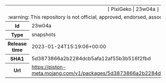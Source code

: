 <html><table>
<tr><td colspan="2" align="center"><img width="0" height="0"><br/>⌈ PixiGeko | 23w04a ⌋<br/><img width="0" height="0"></td></tr>
<tr><td colspan="2" align="center"><img width="0" height="0"><br/>
:warning: This repository is not official, approved, endorsed, associated or connected with Mojang :warning:
<br/><img width="0" height="0"></td></tr>
<tr><th>Id</th><td>23w04a</td></tr>
<tr><th>Type</th><td>snapshots</td></tr>
<tr><th>Release time</th><td>2023-01-24T15:19:06+00:00</td></tr>
<tr><th>SHA1</th><td>5d3873866a2b2284dcb5afa12af55b3b516f2fbd</td></tr>
<tr><th>Url</th><td><a href="https://piston-meta.mojang.com/v1/packages/5d3873866a2b2284dcb5afa12af55b3b516f2fbd/23w04a.json">https://piston-meta.mojang.com/v1/packages/5d3873866a2b2284dcb5afa12af55b3b516f2fbd/23w04a.json</a></td></tr>